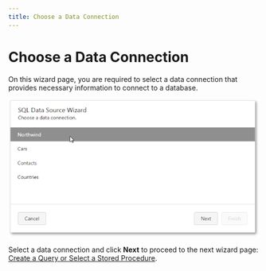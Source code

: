 ```yaml
---
title: Choose a Data Connection
---
```

# Choose a Data Connection
On this wizard page, you are required to select a data connection that provides necessary information to connect to a database.

![web-designer-report-wizard-01-choose-data-connection](../../../../../images/img125707.png)

Select a data connection and click **Next** to proceed to the next wizard page: [Create a Query or Select a Stored Procedure](create-a-query-or-select-a-stored-procedure.md).